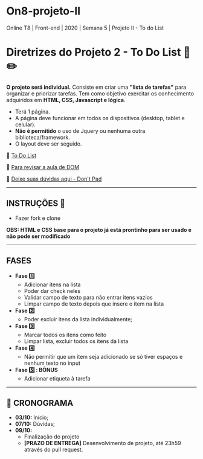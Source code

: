 # On8-projeto-II
 Online T8 | Front-end | 2020 | Semana 5 | Projeto II - To do List 
 # Diretrizes do Projeto 2 - To Do List :page_facing_up: :pencil2:

**O projeto será individual.**
Consiste em criar uma **"lista de tarefas"** para organizar e priorizar tarefas.
Tem como objetivo exercitar os conhecimento adquiridos em **HTML, CSS, Javascript e lógica**.
- Terá 1 página.
- A página deve funcionar em todos os dispositivos (desktop, tablet e celular).
- **Não é permitido** o uso de Jquery ou nenhuma outra biblioteca/framework.
- O layout deve ser seguido.

:pushpin: [To Do List](https://projeto-todo-list-reprograma.netlify.app/)


:pushpin: [Para revisar a aula de DOM](https://github.com/gabriellivenerando/On8-javascript-i)


:pushpin: [Deixe suas dúvidas aqui - Don't Pad](http://dontpad.com/todolistprojeto)

--------------
## INSTRUÇÕES :loudspeaker:

- Fazer fork e clone

**OBS: HTML e CSS base para o projeto já está prontinho para ser usado e não pode ser modificado** 

--------------

## FASES
- **Fase :one:**
    - Adicionar itens na lista
    - Poder dar check neles
    - Validar campo de texto para não entrar itens vazios
    - Limpar campo de texto depois que insere o item na lista
- **Fase :two:**
    - Poder excluir itens da lista individualmente;
- **Fase :three:**
    - Marcar todos os itens como feito
    - Limpar lista, excluir todos os itens da lista
- **Fase :four:**	
    - Não permitir que um item seja adicionado se só tiver espaços e nenhum texto no input
- **Fase :five: : BÔNUS**
    - Adicionar etiqueta à tarefa


--------------

## :calendar: CRONOGRAMA
- **03/10:** Início;
- **07/10:** Dúvidas;
- **09/10:** 
    - Finalização do projeto
    - **[PRAZO DE ENTREGA]** Desenvolvimento de projeto, até 23h59 através do pull request.
    




